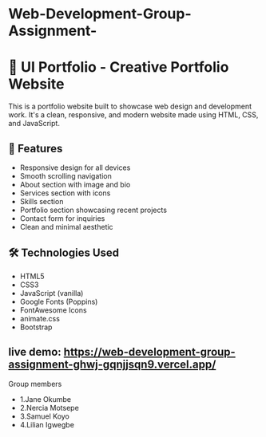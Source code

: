 # Web-Development-Group-Assignment-
# 🎨 UI Portfolio - Creative Portfolio Website

This is a  portfolio website built to showcase web design and development work. It's a clean, responsive, and modern website made using HTML, CSS, and JavaScript.

## 📌 Features

- Responsive design for all devices
- Smooth scrolling navigation
- About section with image and bio
- Services section with icons
- Skills section  
- Portfolio section showcasing recent projects
- Contact form for inquiries
- Clean and minimal aesthetic

## 🛠 Technologies Used

- HTML5
- CSS3
- JavaScript (vanilla)
- Google Fonts (Poppins)
- FontAwesome Icons
- animate.css
- Bootstrap
## live demo: https://web-development-group-assignment-ghwj-gqnjjsqn9.vercel.app/

Group members
- 1.Jane Okumbe
- 2.Nercia Motsepe
- 3.Samuel Koyo
- 4.Lilian Igwegbe



